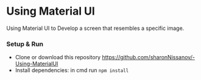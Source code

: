 # Using Material UI
Using Material UI to Develop a screen that resembles a specific image.

### Setup & Run

- Clone or download this repository https://github.com/sharonNissanov/-Using-MaterialUI
- Install dependencies: in cmd run ```npm install```

